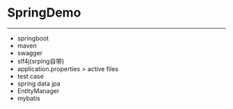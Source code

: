 # SpringDemo
---
* springboot 
* maven
* swagger
* slf4j(srping自带)
* application.properties > active files
* test case
* spring data jpa
* EntityManager
* mybatis
